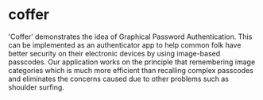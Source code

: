 # coffer
'Coffer' demonstrates the idea of Graphical Password Authentication. This can be implemented as an authenticator app to help common folk have better security on their electronic devices by using image-based passcodes. Our application works on the principle that remembering image categories which is much more efficient than recalling complex passcodes and eliminates the concerns caused due to other problems such as shoulder surfing.
